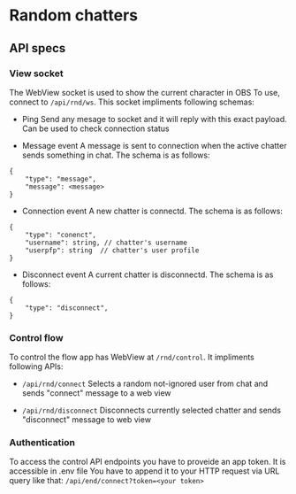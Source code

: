 # Random chatters

## API specs

### View socket
The WebView socket is used to show the current character in OBS
To use, connect to ```/api/rnd/ws```. This socket impliments following schemas:

- Ping
Send any mesage to socket and it will reply with this exact payload. Can be used to check connection status

- Message event
A message is sent to connection when the active chatter sends something in chat. The schema is as follows:
```
{
	"type": "message",
    "message": <message>
}
```

- Connection event
A new chatter is connectd. The schema is as follows:
```
{
	"type": "conenct",
    "username": string, // chatter's username
    "userpfp": string  // chatter's user profile
}
```

- Disconnect event
A current chatter is disconnectd. The schema is as follows:
```
{
	"type": "disconnect",
}
```

### Control flow
To control the flow app has WebView at ``` /rnd/control ```.
It impliments following APIs:

- ```/api/rnd/connect```
Selects a random not-ignored user from chat and sends "connect" message to a web view

- ```/api/rnd/disconnect```
Disconnects currently selected chatter and sends "disconnect" message to web view

### Authentication
To access the control API endpoints you have to proveide an app token. It is accessible in .env file
You have to append it to your HTTP request via URL query like that:
``` /api/end/connect?token=<your token> ```
